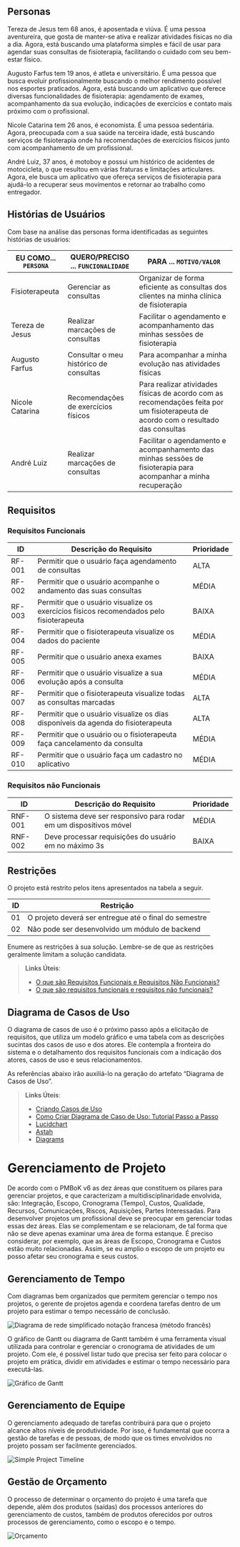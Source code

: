 
## Personas

Tereza de Jesus tem 68 anos, é aposentada e viúva. É uma pessoa aventureira, que gosta de manter-se ativa e realizar atividades físicas no dia a dia. Agora, está buscando uma plataforma simples e fácil de usar para agendar suas consultas de fisioterapia, facilitando o cuidado com seu bem-estar físico.

Augusto Farfus tem 19 anos, é atleta e universitário. É uma pessoa que busca evoluir profissionalmente buscando o melhor rendimento possível nos esportes praticados. Agora, está buscando um aplicativo que oferece diversas funcionalidades de fisioterapia: agendamento de exames, acompanhamento da sua evolução, indicações de exercícios e contato mais próximo com o profissional.

Nicole Catarina tem 26 anos, é economista. É uma pessoa sedentária. Agora, preocupada com a sua saúde na terceira idade, está buscando serviços de fisioterapia onde há recomendações de exercícios físicos junto com acompanhamento de um profissional. 

André Luiz, 37 anos, é motoboy e possui um histórico de acidentes de motocicleta, o que resultou em várias fraturas e limitações articulares. Agora, ele busca um aplicativo que ofereça serviços de fisioterapia para ajudá-lo a recuperar seus movimentos e retornar ao trabalho como entregador.

## Histórias de Usuários

Com base na análise das personas forma identificadas as seguintes histórias de usuários:

|EU COMO... `PERSONA`| QUERO/PRECISO ... `FUNCIONALIDADE` |PARA ... `MOTIVO/VALOR`                 |
|--------------------|------------------------------------|----------------------------------------|
|Fisioterapeuta  | Gerenciar as consultas       |     Organizar de forma eficiente as consultas dos clientes na minha clínica de fisioterapia      |
|Tereza de Jesus       | Realizar marcações de consultas               | Facilitar o agendamento e acompanhamento das minhas sessões de fisioterapia  |
|Augusto Farfus | Consultar o meu histórico de consultas | Para acompanhar a minha evolução nas atividades físicas | 
|Nicole Catarina | Recomendações de exercícios físicos | Para realizar atividades físicas de acordo com as recomendações feita por um fisioterapeuta de acordo com o resultado das consultas |
| André Luiz | Realizar marcações de consultas | Facilitar o agendamento e acompanhamento das minhas sessões de fisioterapia para acompanhar a minha recuperação  |


## Requisitos

### Requisitos Funcionais

|ID    | Descrição do Requisito  | Prioridade |
|------|-----------------------------------------|----|
|RF-001| Permitir que o usuário faça agendamento de consultas | ALTA | 
|RF-002| Permitir que o usuário acompanhe o andamento das suas consultas   | MÉDIA |
|RF-003| Permitir que o usuário visualize os exercícios físicos recomendados pelo fisioterapeuta  | BAIXA |
|RF-004| Permitir que o fisioterapeuta visualize os dados do paciente | MÉDIA |
|RF-005| Permitir que o usuário anexa exames  | BAIXA |
|RF-006| Permitir que o usuário visualize a sua evolução após a consulta | MÉDIA |
|RF-007| Permitir que o fisioterapeuta visualize todas as consultas marcadas | ALTA |
|RF-008| Permitir que o usuário visualize os dias disponíveis da agenda do fisioterapeuta | ALTA |
|RF-009| Permitir que o usuário ou o fisioterapeuta faça cancelamento da consulta | MÉDIA |
|RF-010| Permitir que o usuário faça um cadastro no aplicativo | MÉDIA |


### Requisitos não Funcionais

|ID     | Descrição do Requisito  |Prioridade |
|-------|-------------------------|----|
|RNF-001| O sistema deve ser responsivo para rodar em um dispositivos móvel | MÉDIA | 
|RNF-002| Deve processar requisições do usuário em no máximo 3s |  BAIXA | 


## Restrições

O projeto está restrito pelos itens apresentados na tabela a seguir.

|ID| Restrição                                             |
|--|-------------------------------------------------------|
|01| O projeto deverá ser entregue até o final do semestre |
|02| Não pode ser desenvolvido um módulo de backend        |

Enumere as restrições à sua solução. Lembre-se de que as restrições geralmente limitam a solução candidata.

> **Links Úteis**:
> - [O que são Requisitos Funcionais e Requisitos Não Funcionais?](https://codificar.com.br/requisitos-funcionais-nao-funcionais/)
> - [O que são requisitos funcionais e requisitos não funcionais?](https://analisederequisitos.com.br/requisitos-funcionais-e-requisitos-nao-funcionais-o-que-sao/)

## Diagrama de Casos de Uso

O diagrama de casos de uso é o próximo passo após a elicitação de requisitos, que utiliza um modelo gráfico e uma tabela com as descrições sucintas dos casos de uso e dos atores. Ele contempla a fronteira do sistema e o detalhamento dos requisitos funcionais com a indicação dos atores, casos de uso e seus relacionamentos. 

As referências abaixo irão auxiliá-lo na geração do artefato “Diagrama de Casos de Uso”.

> **Links Úteis**:
> - [Criando Casos de Uso](https://www.ibm.com/docs/pt-br/elm/6.0?topic=requirements-creating-use-cases)
> - [Como Criar Diagrama de Caso de Uso: Tutorial Passo a Passo](https://gitmind.com/pt/fazer-diagrama-de-caso-uso.html/)
> - [Lucidchart](https://www.lucidchart.com/)
> - [Astah](https://astah.net/)
> - [Diagrams](https://app.diagrams.net/)


# Gerenciamento de Projeto

De acordo com o PMBoK v6 as dez áreas que constituem os pilares para gerenciar projetos, e que caracterizam a multidisciplinaridade envolvida, são: Integração, Escopo, Cronograma (Tempo), Custos, Qualidade, Recursos, Comunicações, Riscos, Aquisições, Partes Interessadas. Para desenvolver projetos um profissional deve se preocupar em gerenciar todas essas dez áreas. Elas se complementam e se relacionam, de tal forma que não se deve apenas examinar uma área de forma estanque. É preciso considerar, por exemplo, que as áreas de Escopo, Cronograma e Custos estão muito relacionadas. Assim, se eu amplio o escopo de um projeto eu posso afetar seu cronograma e seus custos.

## Gerenciamento de Tempo

Com diagramas bem organizados que permitem gerenciar o tempo nos projetos, o gerente de projetos agenda e coordena tarefas dentro de um projeto para estimar o tempo necessário de conclusão.

![Diagrama de rede simplificado notação francesa (método francês)](img/02-diagrama-rede-simplificado.png)

O gráfico de Gantt ou diagrama de Gantt também é uma ferramenta visual utilizada para controlar e gerenciar o cronograma de atividades de um projeto. Com ele, é possível listar tudo que precisa ser feito para colocar o projeto em prática, dividir em atividades e estimar o tempo necessário para executá-las.

![Gráfico de Gantt](img/02-grafico-gantt.png)

## Gerenciamento de Equipe

O gerenciamento adequado de tarefas contribuirá para que o projeto alcance altos níveis de produtividade. Por isso, é fundamental que ocorra a gestão de tarefas e de pessoas, de modo que os times envolvidos no projeto possam ser facilmente gerenciados. 

![Simple Project Timeline](img/02-project-timeline.png)

## Gestão de Orçamento

O processo de determinar o orçamento do projeto é uma tarefa que depende, além dos produtos (saídas) dos processos anteriores do gerenciamento de custos, também de produtos oferecidos por outros processos de gerenciamento, como o escopo e o tempo.

![Orçamento](img/02-orcamento.png)
